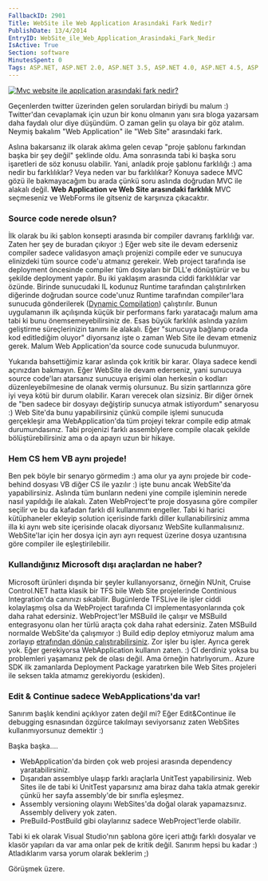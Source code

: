 ```yaml
---
FallbackID: 2901
Title: WebSite ile Web Application Arasındaki Fark Nedir?
PublishDate: 13/4/2014
EntryID: WebSite_ile_Web_Application_Arasindaki_Fark_Nedir
IsActive: True
Section: software
MinutesSpent: 0
Tags: ASP.NET, ASP.NET 2.0, ASP.NET 3.5, ASP.NET 4.0, ASP.NET 4.5, ASP.NET MVC 3, ASP.NET MVC 4, Visual Studio 11, Visual Studio 2005, Visual Studio 2008, Visual Studio 2010, Visual Studio 2013
---
```

[![Mvc website ile application arasındaki fark nedir?
](http://cdn.daron.yondem.com/assets/2901/soru1.gif)](https://twitter.com/gokhanaydin85/status/454555280895115264)

Geçenlerden twitter üzerinden gelen sorulardan biriydi bu malum :)
Twitter'dan cevaplamak için uzun bir konu olmanın yanı sıra bloga
yazarsam daha faydalı olur diye düşündüm. O zaman gelin şu olaya bir göz
atalım. Neymiş bakalım "Web Application" ile "Web Site" arasındaki fark.

Aslına bakarsanız ilk olarak aklıma gelen cevap "proje şablonu farkından
başka bir şey değil" şeklinde oldu. Ama sonrasında tabi ki başka soru
işaretleri de söz konusu olabilir. Yani, anladık proje şablonu
farklılığı :) ama nedir bu farklılıklar? Veya neden var bu farklılıkar?
Konuya sadece MVC gözü ile bakmayacağım bu arada çünkü soru aslında
doğrudan MVC ile alakalı değil. **Web Application ve Web Site arasındaki
farklılık** MVC seçmeseniz ve WebForms ile gitseniz de karşınıza
çıkacaktır.

### Source code nerede olsun?

İlk olarak bu iki şablon konsepti arasında bir compiler davranış
farklılığı var. Zaten her şey de buradan çıkıyor :) Eğer web site ile
devam ederseniz compiler sadece validasyon amaçlı projenizi compile eder
ve sunucuya elinizdeki tüm source code'u atmanız gerekeir. Web project
tarafında ise deployment öncesinde compiler tüm dosyaları bir DLL'e
dönüştürür ve bu şekilde deployment yapılır. Bu iki yaklaşım arasında
ciddi farklılıklar var özünde. Birinde sunucudaki IL kodunuz Runtime
tarafından çalıştırılırken diğerinde doğrudan source code'unuz Runtime
tarafından compiler'lara sunucuda gönderilerek ([Dynamic
Compilation](http://msdn.microsoft.com/en-us/library/ms366723.aspx))
çalıştırılır. Bunun uygulamanın ilk açılışında küçük bir performans
farkı yaratacağı malum ama tabi ki bunu önemsemeyebilirsiniz de. Esas
büyük farklılık aslında yazılım geliştirme süreçlerinizin tanımı ile
alakalı. Eğer "sunucuya bağlanıp orada kod editlediğim oluyor"
diyorsanız işte o zaman Web Site ile devam etmeniz gerek. Malum Web
Application'da source code sunucuda bulunmuyor.

Yukarıda bahsettiğimiz karar aslında çok kritik bir karar. Olaya sadece
kendi açınızdan bakmayın. Eğer WebSite ile devam ederseniz, yani
sunucuya source code'ları atarsanız sunucuya erişimi olan herkesin o
kodları düzenleyebilmesine de olanak vermiş olursunuz. Bu sizin
şartlarınıza göre iyi veya kötü bir durum olabilir. Kararı verecek olan
sizsiniz. Bir diğer örnek de "ben sadece bir dosyayı değiştirip sunucya
atmak istiyordum" senaryosu :) Web Site'da bunu yapabilirsiniz çünkü
compile işlemi sunucuda gerçekleşir ama WebApplication'da tüm projeyi
tekrar compile edip atmak durumundasınız. Tabi projenizi farklı
assemblylere compile olacak şekilde bölüştürebilirsiniz ama o da apayrı
uzun bir hikaye.

### Hem CS hem VB aynı projede!

Ben pek böyle bir senaryo görmedim :) ama olur ya aynı projede bir
code-behind dosyası VB diğer CS ile yazılır :) işte bunu ancak
WebSite'da yapabilirsiniz. Aslında tüm bunların nedeni yine compile
işleminin nerede nasıl yapıldığı ile alakalı. Zaten WebProject'te proje
dosyasına göre compiler seçilir ve bu da kafadan farklı dil kullanımını
engeller. Tabi ki harici kütüphaneler ekleyip solution içerisinde farklı
diller kullanabilirsiniz amma illa ki aynı web site içerisinde olacak
diyorsanız WebSite kullanmalısınız. WebSite'lar için her dosya için ayrı
ayrı request üzerine dosya uzantısına göre compiler ile
eşleştirilebilir.

### Kullandığınız Microsoft dışı araçlardan ne haber?

Microsoft ürünleri dışında bir şeyler kullanıyorsanız, örneğin NUnit,
Cruise Control.NET hatta klasik bir TFS bile Web Site projelerinde
Continious Integration'da canınızı sıkabilir. Bugünlerde TFSLive ile
işler ciddi kolaylaşmış olsa da WebProject tarafında CI
implementasyonlarında çok daha rahat edersiniz. WebProject'ler MSBuild
ile çalışır ve MSBuild entegrasyonu olan her türlü araçta çok daha rahat
edersiniz. Zaten MSBuild normalde WebSite'da çalışmıyor :) Build edip
deploy etmiyoruz malum ama zorlayıp [etrafından dönüp
çalıştırabilirsiniz](http://msdn.microsoft.com/en-us/library/ms164291.aspx).
Zor işler bu işler. Ayrıca gerek yok. Eğer gerekiyorsa WebApplication
kullanın zaten. :) CI derdiniz yoksa bu problemleri yaşamanız pek de
olası değil. Ama örneğin hatırlıyorum.. Azure SDK ilk zamanlarda
Deployment Package yaratırken bile Web Sites projeleri ile seksen takla
atmamız gerekiyordu (eskiden).

### Edit & Continue sadece WebApplications'da var!

Sanırım başlık kendini açıklıyor zaten değil mi? Eğer Edit&Continue ile
debugging esnasından özgürce takılmayı seviyorsanız zaten WebSites
kullanmıyorsunuz demektir :)

Başka başka....

- WebApplication'da birden çok web projesi arasında dependency yaratabilirsiniz.- Dışarıdan assemblye ulaşıp farklı araçlarla UnitTest yapabilirsiniz. Web Sites ile de tabi ki UnitTest yaparsınız ama biraz daha takla atmak gerekir çünkü her sayfa assembly'de bir sınıfla eşleşmez.- Assembly versioning olayını WebSites'da doğal olarak yapamazsınız. Assembly delivery yok zaten.- PreBuild-PostBuild gibi olaylarınız sadece WebProject'lerde olabilir.

Tabi ki ek olarak Visual Studio'nın şablona göre içeri attığı farklı
dosyalar ve klasör yapıları da var ama onlar pek de kritik değil.
Sanırım hepsi bu kadar :) Atladıklarım varsa yorum olarak beklerim ;)

Görüşmek üzere.


